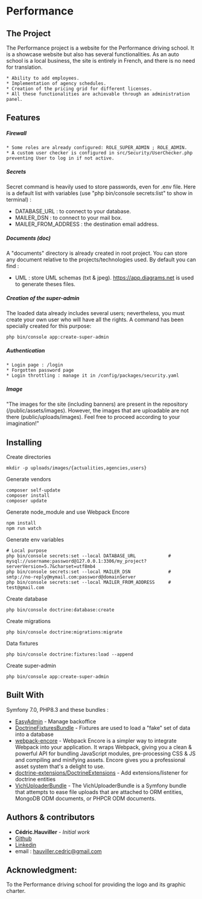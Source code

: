 # Performance

## The Project


The Performance project is a website for the Performance driving school. It is a showcase website but also has several functionalities. As an auto school is a local business, the site is entirely in French, and there is no need for translation.

    * Ability to add employees.
    * Implementation of agency schedules.
    * Creation of the pricing grid for different licenses.
    * All these functionalities are achievable through an administration panel.

## Features
##### Firewall 
    * Some roles are already configured: ROLE_SUPER_ADMIN ; ROLE_ADMIN.
    * A custom user checker is configured in src/Security/UserChecker.php preventing User to log in if not active.

##### Secrets
Secret command is heavily used to store passwords, even for .env file. Here is a default list with variables (use "php bin/console secrets:list" to show in terminal) :
* DATABASE_URL : to connect to your database.
* MAILER_DSN : to connect to your mail box.
* MAILER_FROM_ADDRESS : the destination email address. 

##### Documents (doc)
A "documents" directory is already created in root project. You can store any document relative to the projects/technologies used. By default you can find :
* UML : store UML schemas (txt & jpeg). https://app.diagrams.net is used to generate theses files.

##### Creation of the super-admin
The loaded data already includes several users; nevertheless, you must create your own user who will have all the rights. A command has been specially created for this purpose:
```
php bin/console app:create-super-admin
```

##### Authentication
    * Login page : /login
    * Forgotten password page
    * Login throttling : manage it in /config/packages/security.yaml

##### Image
"The images for the site (including banners) are present in the repository (/public/assets/images). However, the images that are uploadable are not there (public/uploads/images). Feel free to proceed according to your imagination!"

## Installing
Create directories
```
mkdir -p uploads/images/{actualities,agencies,users}
```

Generate vendors
```
composer self-update
composer install
composer update
```

Generate node_module and use Webpack Encore
```
npm install
npm run watch
```

Generate env variables
```
# Local purpose
php bin/console secrets:set --local DATABASE_URL            # mysql://username:password@127.0.0.1:3306/my_project?serverVersion=5.7&charset=utf8mb4
php bin/console secrets:set --local MAILER_DSN              # smtp://no-reply@mymail.com:password@domainServer
php bin/console secrets:set --local MAILER_FROM_ADDRESS     # test@gmail.com
```

Create database
```
php bin/console doctrine:database:create
```

Create migrations
```
php bin/console doctrine:migrations:migrate
```

Data fixtures
```
php bin/console doctrine:fixtures:load --append
```

Create super-admin
```
php bin/console app:create-super-admin
```

## Built With
Symfony 7.0, PHP8.3 and these bundles :

* [EasyAdmin](https://github.com/EasyCorp/EasyAdminBundle) - Manage backoffice
* [DoctrineFixturesBundle](https://symfony.com/bundles/DoctrineFixturesBundle/current/index.html) - Fixtures are used to load a "fake" set of data into a database
* [webpack-encore](https://github.com/symfony/webpack-encore) - Webpack Encore is a simpler way to integrate Webpack into your application. It wraps Webpack, giving you a clean & powerful API for bundling JavaScript modules, pre-processing CSS & JS and compiling and minifying assets. Encore gives you a professional asset system that's a delight to use.
* [doctrine-extensions/DoctrineExtensions](https://github.com/doctrine-extensions/DoctrineExtensions) - Add extensions/listener for doctrine entities
* [VichUploaderBundle](https://github.com/dustin10/VichUploaderBundle) - The VichUploaderBundle is a Symfony bundle that attempts to ease file uploads that are attached to ORM entities, MongoDB ODM documents, or PHPCR ODM documents.

## Authors & contributors
* **Cédric.Hauviller** - *Initial work*
* [Github](https://github.com/HauvillerCedric)
* [Linkedin](https://www.linkedin.com/in/c%C3%A9dric-hauviller-970518272)
* email : hauviller.cedric@gmail.com


## Acknowledgment:
To the Performance driving school for providing the logo and its graphic charter.